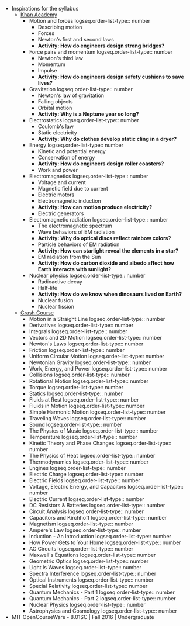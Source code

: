- Inspirations for the syllabus
	- [Khan Academy](https://www.khanacademy.org/science/highschool-physics)
		- Motion and forces
		  logseq.order-list-type:: number
			- Describing motion
			- Forces
			- Newton's first and second laws
			- **Activity: How do engineers design strong bridges?**
		- Force pairs and momentum
		  logseq.order-list-type:: number
			- Newton's third law
			- Momentum
			- Impulse
			- **Activity: How do engineers design safety cushions to save lives?**
		- Gravitation
		  logseq.order-list-type:: number
			- Newton's law of gravitation
			- Falling objects
			- Orbital motion
			- **Activity: Why is a Neptune year so long?**
		- Electrostatics
		  logseq.order-list-type:: number
			- Coulomb's law
			- Static electricity
			- **Activity: Why do clothes develop static cling in a dryer?**
		- Energy
		  logseq.order-list-type:: number
			- Kinetic and potential energy
			- Conservation of energy
			- **Activity: How do engineers design roller coasters?**
			- Work and power
		- Electromagnetics
		  logseq.order-list-type:: number
			- Voltage and current
			- Magnetic field due to current
			- Electric motors
			- Electromagnetic induction
			- **Activity: How can motion produce electricity?**
			- Electric generators
		- Electromagnetic radiation
		  logseq.order-list-type:: number
			- The electromagnetic spectrum
			- Wave behaviors of EM radiation
			- **Activity: Why do optical discs reflect rainbow colors?**
			- Particle behaviors of EM radiation
			- **Activity: How can starlight reveal the elements in a star?**
			- EM radiation from the Sun
			- **Activity: How do carbon dioxide and albedo affect how Earth interacts with sunlight?**
		- Nuclear physics
		  logseq.order-list-type:: number
			- Radioactive decay
			- Half-life
			- **Activity: How do we know when dinosaurs lived on Earth?**
			- Nuclear fusion
			- Nuclear fission
	- [Crash Course](https://www.youtube.com/playlist?list=PL8dPuuaLjXtN0ge7yDk_UA0ldZJdhwkoV)
		- Motion in a Straight Line
		  logseq.order-list-type:: number
		- Derivatives
		  logseq.order-list-type:: number
		- Integrals
		  logseq.order-list-type:: number
		- Vectors and 2D Motion
		  logseq.order-list-type:: number
		- Newton's Laws
		  logseq.order-list-type:: number
		- Friction
		  logseq.order-list-type:: number
		- Uniform Circular Motion
		  logseq.order-list-type:: number
		- Newtonian Gravity
		  logseq.order-list-type:: number
		- Work, Energy, and Power
		  logseq.order-list-type:: number
		- Collisions
		  logseq.order-list-type:: number
		- Rotational Motion
		  logseq.order-list-type:: number
		- Torque
		  logseq.order-list-type:: number
		- Statics
		  logseq.order-list-type:: number
		- Fluids at Rest
		  logseq.order-list-type:: number
		- Fluids in Motion
		  logseq.order-list-type:: number
		- Simple Harmonic Motion
		  logseq.order-list-type:: number
		- Traveling Waves
		  logseq.order-list-type:: number
		- Sound
		  logseq.order-list-type:: number
		- The Physics of Music
		  logseq.order-list-type:: number
		- Temperature
		  logseq.order-list-type:: number
		- Kinetic Theory and Phase Changes
		  logseq.order-list-type:: number
		- The Physics of Heat
		  logseq.order-list-type:: number
		- Thermodynamics
		  logseq.order-list-type:: number
		- Engines
		  logseq.order-list-type:: number
		- Electric Charge
		  logseq.order-list-type:: number
		- Electric Fields
		  logseq.order-list-type:: number
		- Voltage, Electric Energy, and Capacitors
		  logseq.order-list-type:: number
		- Electric Current
		  logseq.order-list-type:: number
		- DC Resistors & Batteries
		  logseq.order-list-type:: number
		- Circuit Analysis
		  logseq.order-list-type:: number
		- Capacitors and Kirchhoff
		  logseq.order-list-type:: number
		- Magnetism
		  logseq.order-list-type:: number
		- Ampère's Law
		  logseq.order-list-type:: number
		- Induction - An Introduction
		  logseq.order-list-type:: number
		- How Power Gets to Your Home
		  logseq.order-list-type:: number
		- AC Circuits
		  logseq.order-list-type:: number
		- Maxwell's Equations
		  logseq.order-list-type:: number
		- Geometric Optics
		  logseq.order-list-type:: number
		- Light Is Waves
		  logseq.order-list-type:: number
		- Spectra Interference
		  logseq.order-list-type:: number
		- Optical Instruments
		  logseq.order-list-type:: number
		- Special Relativity
		  logseq.order-list-type:: number
		- Quantum Mechanics - Part 1
		  logseq.order-list-type:: number
		- Quantum Mechanics - Part 2
		  logseq.order-list-type:: number
		- Nuclear Physics
		  logseq.order-list-type:: number
		- Astrophysics and Cosmology
		  logseq.order-list-type:: number
- MIT OpenCourseWare - 8.01SC | Fall 2016 | Undergraduate